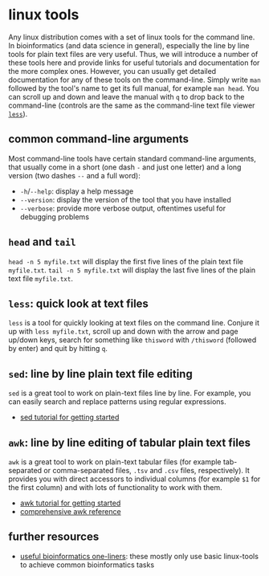 # linux tools

Any linux distribution comes with a set of linux tools for the command line.
In bioinformatics (and data science in general), especially the line by line tools for plain text files are very useful.
Thus, we will introduce a number of these tools here and provide links for useful tutorials and documentation for the more complex ones.
However, you can usually get detailed documentation for any of these tools on the command-line.
Simply write `man` followed by the tool's name to get its full manual, for example `man head`.
You can scroll up and down and leave the manual with `q` to drop back to the command-line (controls are the same as the command-line text file viewer [`less`](#less-quick-look-at-text-files)).

## common command-line arguments

Most command-line tools have certain standard command-line arguments, that usually come in a short (one dash `-` and just one letter) and a long version (two dashes `--` and a full word):

* `-h`/`--help`: display a help message
* `--version`: display the version of the tool that you have installed
* `--verbose`: provide more verbose output, oftentimes useful for debugging problems

## `head` and `tail`

`head -n 5 myfile.txt` will display the first five lines of the plain text file `myfile.txt`.
`tail -n 5 myfile.txt` will display the last five lines of the plain text file `myfile.txt`.

## `less`: quick look at text files

`less` is a tool for quickly looking at text files on the command line.
Conjure it up with `less myfile.txt`, scroll up and down with the arrow and page up/down keys, search for something like `thisword` with `/thisword` (followed by enter) and quit by hitting `q`.

## `sed`: line by line plain text file editing

`sed` is a great tool to work on plain-text files line by line.
For example, you can easily search and replace patterns using regular expressions.

* [sed tutorial for getting started](https://www.grymoire.com/Unix/sed.html)

## `awk`: line by line editing of tabular plain text files

`awk` is a great tool to work on plain-text tabular files (for example tab-separated or comma-separated files, `.tsv` and `.csv` files, respectively).
It provides you with direct accessors to individual columns (for example `$1` for the first column) and with lots of functionality to work with them.

* [awk tutorial for getting started](https://www.grymoire.com/Unix/Awk.html)
* [comprehensive awk reference](https://www.math.utah.edu/docs/info/gawk_toc.html)

## further resources

* [useful bioinformatics one-liners](https://github.com/stephenturner/oneliners): these mostly only use basic linux-tools to achieve common bioinformatics tasks
